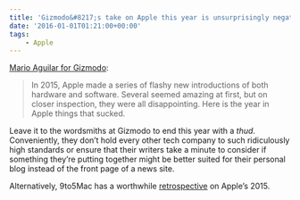 ```yaml
---
title: 'Gizmodo&#8217;s take on Apple this year is unsurprisingly negative'
date: '2016-01-01T01:21:00+00:00'
tags:
    - Apple
---
```


[Mario Aguilar for Gizmodo](https://gizmodo.com/everything-apple-introduced-this-year-kinda-sucked-1749308570):

> In 2015, Apple made a series of flashy new introductions of both hardware and software. Several seemed amazing at first, but on closer inspection, they were all disappointing. Here is the year in Apple things that sucked.

Leave it to the wordsmiths at Gizmodo to end this year with a *thud*. Conveniently, they don’t hold every other tech company to such ridiculously high standards or ensure that their writers take a minute to consider if something they’re putting together might be better suited for their personal blog instead of the front page of a news site.

Alternatively, 9to5Mac has a worthwhile [retrospective](http://9to5mac.com/2015/12/31/opinion-apple-good-year-product-launches-2015-despite-unrealistic-expectations/) on Apple’s 2015.
